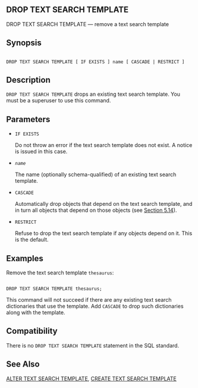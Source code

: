 ## DROP TEXT SEARCH TEMPLATE

DROP TEXT SEARCH TEMPLATE — remove a text search template

## Synopsis

```

DROP TEXT SEARCH TEMPLATE [ IF EXISTS ] name [ CASCADE | RESTRICT ]
```

## Description

`DROP TEXT SEARCH TEMPLATE` drops an existing text search template. You must be a superuser to use this command.

## Parameters

* `IF EXISTS`

    Do not throw an error if the text search template does not exist. A notice is issued in this case.

* *`name`*

    The name (optionally schema-qualified) of an existing text search template.

* `CASCADE`

    Automatically drop objects that depend on the text search template, and in turn all objects that depend on those objects (see [Section 5.14](ddl-depend.html "5.14. Dependency Tracking")).

* `RESTRICT`

    Refuse to drop the text search template if any objects depend on it. This is the default.

## Examples

Remove the text search template `thesaurus`:

```

DROP TEXT SEARCH TEMPLATE thesaurus;
```

This command will not succeed if there are any existing text search dictionaries that use the template. Add `CASCADE` to drop such dictionaries along with the template.

## Compatibility

There is no `DROP TEXT SEARCH TEMPLATE` statement in the SQL standard.

## See Also

[ALTER TEXT SEARCH TEMPLATE](sql-altertstemplate.html "ALTER TEXT SEARCH TEMPLATE"), [CREATE TEXT SEARCH TEMPLATE](sql-createtstemplate.html "CREATE TEXT SEARCH TEMPLATE")